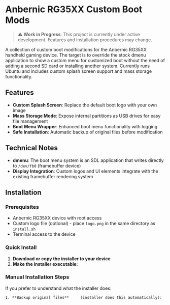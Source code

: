 ﻿# Anbernic RG35XX Custom Boot Mods

> **⚠️ Work in Progress**: This project is currently under active development. Features and installation procedures may change.

A collection of custom boot modifications for the Anbernic RG35XX handheld gaming device. The target is to override the stock dmenu application to show a custom menu for customized boot without the need of adding a second SD card or installing another system. Currently runs Ubuntu and includes custom splash screen support and mass storage functionality.

## Features

- **Custom Splash Screen**: Replace the default boot logo with your own image
- **Mass Storage Mode**: Expose internal partitions as USB drives for easy file management
- **Boot Menu Wrapper**: Enhanced boot menu functionality with logging
- **Safe Installation**: Automatic backup of original files before modification

## Technical Notes

- **dmenu**: The boot menu system is an SDL application that writes directly to `/dev/fb0` (framebuffer device)
- **Display Integration**: Custom logos and UI elements integrate with the existing framebuffer rendering system

## Installation

### Prerequisites

- Anbernic RG35XX device with root access
- Custom logo file (optional) - place `logo.png` in the same directory as `install.sh`
- Terminal access to the device

### Quick Install

1. **Download or copy the installer to your device**
2. **Make the installer executable:**

### Manual Installation Steps

If you prefer to understand what the installer does:

	1. **Backup original files**	 (installer does this automatically):